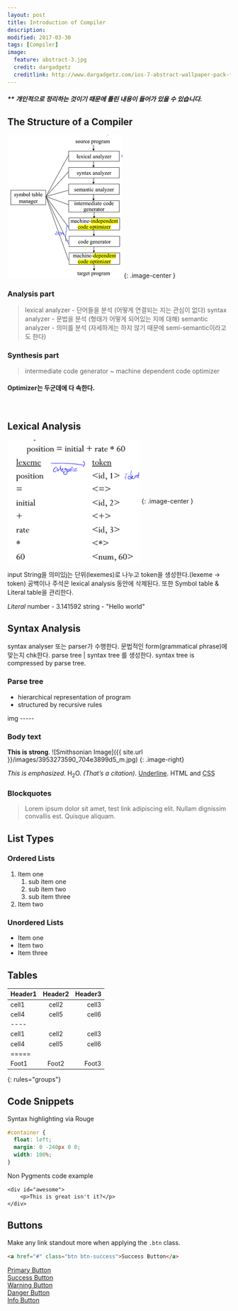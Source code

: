 ```yaml
---
layout: post
title: Introduction of Compiler
description:
modified: 2017-03-30
tags: [Compiler]
image:
  feature: abstract-3.jpg
  credit: dargadgetz
  creditlink: http://www.dargadgetz.com/ios-7-abstract-wallpaper-pack-for-iphone-5-and-ipod-touch-retina/
---
```

##### ** 개인적으로 정리하는 것이기 때문에 틀린 내용이 들어가 있을 수 있습니다.

## The Structure of a Compiler

![structure](/images/compiler/structureCompiler.png)
{: .image-center }

### Analysis part
> lexical analyzer - 단어들을 분석 (어떻게 연결되는 지는 관심이 없다)
> syntax analyzer - 문법을 분석 (형태가 어떻게 되어있는 지에 대해)
> semantic analyzer - 의미를 분석 (자세하게는 하지 않기 때문에 semi-semantic이라고도 한다)

### Synthesis part
> intermediate code generator ~ machine dependent code optimizer

#### Optimizer는 두군데에 다 속한다.
<br />

## Lexical Analysis

<img src="/images/compiler/lexical.png" height="280px" align = "center" />
{: .image-center }

input String을 의미있j는 단위(lexemes)로 나누고 token을 생성한다.(lexeme -> token)
공백이나 주석은 lexical analysis 동안에 삭제된다.
또한 Symbol table & Literal table을 관리한다.

*Literal*
number - 3.141592
string - "Hello world"



## Syntax Analysis

syntax analyser 또는 parser가 수행한다.
문법적인 form(grammatical phrase)에 맞는지 chk한다.
parse tree | syntax tree 를 생성한다.
syntax tree is compressed by parse tree.

### Parse tree
* hierarchical representation of program
* structured by recursive rules

img  -----







### Body text

**This is strong**.
![Smithsonian Image]({{ site.url }}/images/3953273590_704e3899d5_m.jpg)
{: .image-right}

*This is emphasized*.
H<sub>2</sub>O.
<cite>(That’s a citation)</cite>.
<u>Underline</u>.
HTML and <abbr title="cascading stylesheets">CSS</abbr>

### Blockquotes
> Lorem ipsum dolor sit amet, test link adipiscing elit. Nullam dignissim convallis est. Quisque aliquam.

## List Types

### Ordered Lists

1. Item one
   1. sub item one
   2. sub item two
   3. sub item three
2. Item two

### Unordered Lists

* Item one
* Item two
* Item three

## Tables

| Header1 | Header2 | Header3 |
|:--------|:-------:|--------:|
| cell1   | cell2   | cell3   |
| cell4   | cell5   | cell6   |
|----
| cell1   | cell2   | cell3   |
| cell4   | cell5   | cell6   |
|=====
| Foot1   | Foot2   | Foot3
{: rules="groups"}

## Code Snippets

Syntax highlighting via Rouge

```css
#container {
  float: left;
  margin: 0 -240px 0 0;
  width: 100%;
}
```

Non Pygments code example

    <div id="awesome">
        <p>This is great isn't it?</p>
    </div>

## Buttons

Make any link standout more when applying the `.btn` class.

```html
<a href="#" class="btn btn-success">Success Button</a>
```

<div markdown="0"><a href="#" class="btn">Primary Button</a></div>
<div markdown="0"><a href="#" class="btn btn-success">Success Button</a></div>
<div markdown="0"><a href="#" class="btn btn-warning">Warning Button</a></div>
<div markdown="0"><a href="#" class="btn btn-danger">Danger Button</a></div>
<div markdown="0"><a href="#" class="btn btn-info">Info Button</a></div>
